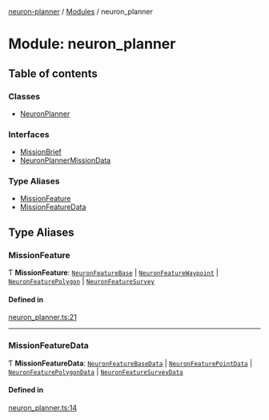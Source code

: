 [neuron-planner](../README.md) / [Modules](../modules.md) / neuron\_planner

# Module: neuron\_planner

## Table of contents

### Classes

- [NeuronPlanner](../classes/neuron_planner.NeuronPlanner.md)

### Interfaces

- [MissionBrief](../interfaces/neuron_planner.MissionBrief.md)
- [NeuronPlannerMissionData](../interfaces/neuron_planner.NeuronPlannerMissionData.md)

### Type Aliases

- [MissionFeature](neuron_planner.md#missionfeature)
- [MissionFeatureData](neuron_planner.md#missionfeaturedata)

## Type Aliases

### MissionFeature

Ƭ **MissionFeature**: [`NeuronFeatureBase`](../classes/neuron_feature_base.NeuronFeatureBase.md) \| [`NeuronFeatureWaypoint`](../classes/neuron_feature_waypoint.NeuronFeatureWaypoint.md) \| [`NeuronFeaturePolygon`](../classes/neuron_feature_polygon.NeuronFeaturePolygon.md) \| [`NeuronFeatureSurvey`](../classes/neuron_feature_survey.NeuronFeatureSurvey.md)

#### Defined in

[neuron_planner.ts:21](https://github.com/vtol-neuron/neuron-planner/blob/4fe8ba4/src/js/neuron_planner.ts#L21)

___

### MissionFeatureData

Ƭ **MissionFeatureData**: [`NeuronFeatureBaseData`](../interfaces/neuron_feature_base.NeuronFeatureBaseData.md) \| [`NeuronFeaturePointData`](../interfaces/neuron_feature_waypoint.NeuronFeaturePointData.md) \| [`NeuronFeaturePolygonData`](../interfaces/neuron_feature_polygon.NeuronFeaturePolygonData.md) \| [`NeuronFeatureSurveyData`](../interfaces/neuron_feature_survey.NeuronFeatureSurveyData.md)

#### Defined in

[neuron_planner.ts:14](https://github.com/vtol-neuron/neuron-planner/blob/4fe8ba4/src/js/neuron_planner.ts#L14)
